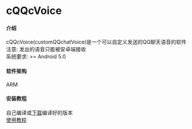 # cQQcVoice

#### 介绍
cQQcVoice(customQQchatVoice)是一个可以自定义发送的QQ聊天语音的软件    
注意: 发出的语音只能被安卓端接收    
系统要求: >= Android 5.0

#### 软件架构
ARM

#### 安装教程
自己编译或[下载](https://gitee.com/zhou2008/cQQcVoice/releases)编译好的版本    
[使用教程](https://gitee.com/zhou2008/cQQcVoice/raw/master/1.gif)